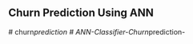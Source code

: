 ## Churn Prediction Using ANN
#   c h u r n _ p r e d i c t i o n  
 #   A N N - C l a s s i f i e r - C h u r n _ p r e d i c t i o n -  
 